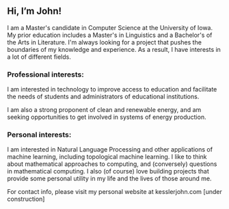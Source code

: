 ## Hi, I’m John!

I am a Master's candidate in Computer Science at the University of Iowa. My prior education includes a Master's in Linguistics and a Bachelor's of the Arts in Literature. I'm always looking for a project that pushes the boundaries of my knowledge and experience. As a result, I have interests in a lot of different fields. 

### Professional interests:
I am interested in technology to improve access to education and facilitate the needs of students and administrators of educational institutions.

I am also a strong proponent of clean and renewable energy, and am seeking opportunities to get involved in systems of energy production.

### Personal interests:
I am interested in Natural Language Processing and other applications of machine learning, including topological machine learning. 
I like to think about mathematical approaches to computing, and (conversely) questions in mathematical computing. 
I also (of course) love building projects that provide some personal utility in my life and the lives of those around me. 

For contact info, please visit my personal website at kesslerjohn.com [under construction]
